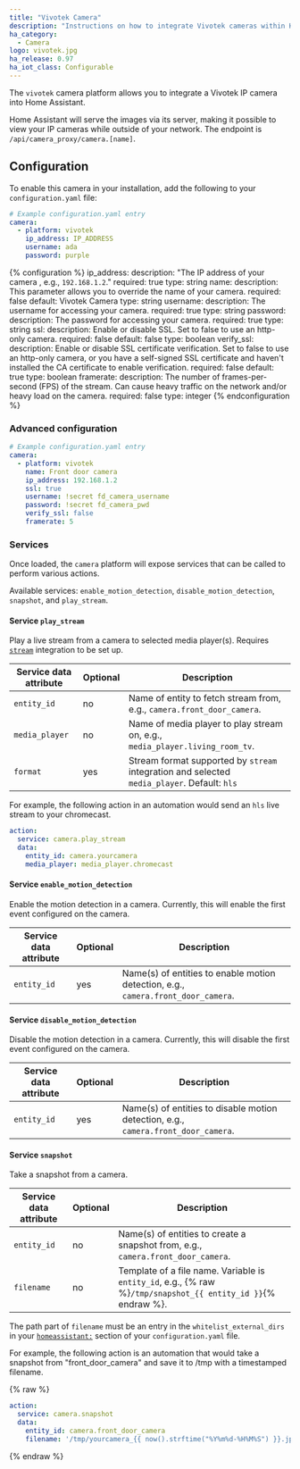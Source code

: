 ```yaml
---
title: "Vivotek Camera"
description: "Instructions on how to integrate Vivotek cameras within Home Assistant."
ha_category:
  - Camera
logo: vivotek.jpg
ha_release: 0.97
ha_iot_class: Configurable
---
```


The `vivotek` camera platform allows you to integrate a Vivotek IP camera into Home Assistant.

Home Assistant will serve the images via its server, making it possible to view your IP cameras while outside of your network. The endpoint is `/api/camera_proxy/camera.[name]`.

## Configuration

To enable this camera in your installation, add the following to your `configuration.yaml` file:

```yaml
# Example configuration.yaml entry
camera:
  - platform: vivotek
    ip_address: IP_ADDRESS
    username: ada
    password: purple
```

{% configuration %}
ip_address:
  description: "The IP address of your camera , e.g., `192.168.1.2`."
  required: true
  type: string
name:
  description: This parameter allows you to override the name of your camera.
  required: false
  default: Vivotek Camera
  type: string
username:
  description: The username for accessing your camera.
  required: true
  type: string
password:
  description: The password for accessing your camera.
  required: true
  type: string
ssl:
  description: Enable or disable SSL. Set to false to use an http-only camera.
  required: false
  default: false
  type: boolean
verify_ssl:
  description: Enable or disable SSL certificate verification. Set to false to use an http-only camera, or you have a self-signed SSL certificate and haven't installed the CA certificate to enable verification.
  required: false
  default: true
  type: boolean
framerate:
  description: The number of frames-per-second (FPS) of the stream. Can cause heavy traffic on the network and/or heavy load on the camera.
  required: false
  type: integer
{% endconfiguration %}

### Advanced configuration

```yaml
# Example configuration.yaml entry
camera:
  - platform: vivotek
    name: Front door camera
    ip_address: 192.168.1.2
    ssl: true
    username: !secret fd_camera_username
    password: !secret fd_camera_pwd
    verify_ssl: false
    framerate: 5
```

### Services

Once loaded, the `camera` platform will expose services that can be called to perform various actions.

Available services: `enable_motion_detection`, `disable_motion_detection`, `snapshot`, and `play_stream`.

#### Service `play_stream`

Play a live stream from a camera to selected media player(s). Requires [`stream`](/components/stream) integration to be set up.

| Service data attribute | Optional | Description |
| ---------------------- | -------- | ----------- |
| `entity_id`            |      no  | Name of entity to fetch stream from, e.g., `camera.front_door_camera`. |
| `media_player`         |      no  | Name of media player to play stream on, e.g., `media_player.living_room_tv`. |
| `format`               |      yes | Stream format supported by `stream` integration and selected `media_player`. Default: `hls` |

For example, the following action in an automation would send an `hls` live stream to your chromecast.

```yaml
action:
  service: camera.play_stream
  data:
    entity_id: camera.yourcamera
    media_player: media_player.chromecast
```

#### Service `enable_motion_detection`

Enable the motion detection in a camera. Currently, this will enable the first event configured on the camera.

| Service data attribute | Optional | Description |
| ---------------------- | -------- | ----------- |
| `entity_id`            |     yes  | Name(s) of entities to enable motion detection, e.g., `camera.front_door_camera`. |

#### Service `disable_motion_detection`

Disable the motion detection in a camera. Currently, this will disable the first event configured on the camera.

| Service data attribute | Optional | Description |
| ---------------------- | -------- | ----------- |
| `entity_id`            |     yes  | Name(s) of entities to disable motion detection, e.g., `camera.front_door_camera`. |

#### Service `snapshot`

Take a snapshot from a camera.

| Service data attribute | Optional | Description |
| ---------------------- | -------- | ----------- |
| `entity_id`            |      no  | Name(s) of entities to create a snapshot from, e.g., `camera.front_door_camera`. |
| `filename`             |      no  | Template of a file name. Variable is `entity_id`, e.g., {% raw %}`/tmp/snapshot_{{ entity_id }}`{% endraw %}. |

The path part of `filename` must be an entry in the `whitelist_external_dirs` in your [`homeassistant:`](/docs/configuration/basic/) section of your `configuration.yaml` file.

For example, the following action is an automation that would take a snapshot from "front_door_camera" and save it to /tmp with a timestamped filename.

{% raw %}
```yaml
action:
  service: camera.snapshot
  data:
    entity_id: camera.front_door_camera
    filename: '/tmp/yourcamera_{{ now().strftime("%Y%m%d-%H%M%S") }}.jpg'
```
{% endraw %}
